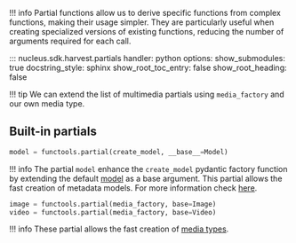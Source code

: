 !!! info
    Partial functions allow us to derive specific functions from complex functions, making their usage simpler. They are particularly useful when creating specialized versions of existing functions, reducing the number of arguments required for each call.

::: nucleus.sdk.harvest.partials
    handler: python
    options:
      show_submodules: true
      docstring_style: sphinx
      show_root_toc_entry: false
      show_root_heading: false

!!! tip
    We can extend the list of multimedia partials using `media_factory` and our own media type.

## Built-in partials

```python
model = functools.partial(create_model, __base__=Model)
```

!!! info
    The partial `model` enhance the `create_model` pydantic factory function by extending the default [model](./models.md#nucleus.sdk.harvest.Model) as a base argument. This partial allows the fast creation of metadata models. For more information check [here](https://docs.pydantic.dev/latest/usage/models/).

```python
image = functools.partial(media_factory, base=Image)
video = functools.partial(media_factory, base=Video)
```

!!! info
    These partial allows the fast creation of [media types](./media.md).
